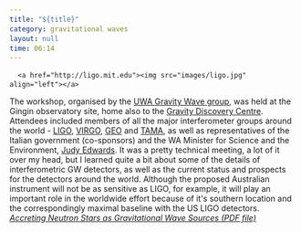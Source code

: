 ```yaml
---
title: "${title}"
category: gravitational waves
layout: null
time: 06:14
---
```

<!-- converted from blosxom format post by dkg 22.1.2022 -->
<!-- created by convert.pl on Tue Jan 31 00:19:30 EST 2012 -->
<!-- converted from ../2005/10/australia-italy-workshop-on-gw.html -->
<!-- Post timestamp Monday, October 10, 2005 2:14 PM -->
<!-- touch -t 200510101414 -->
<!-- Labels: 2005, meetings -->
      <a href="http://ligo.mit.edu"><img src="images/ligo.jpg" align="left"></a>
The workshop, organised by the <a href="http://www.gravity.uwa.edu.au/">UWA Gravity Wave group</a>, was held at the Gingin observatory site, home also to the <a href="http://www.gdc.asn.au">Gravity Discovery Centre</a>. Attendees included members of all the major interferometer groups around the world - <a href="http://www.ligo.caltech.edu/">LIGO</a>, <a href="http://www.pg.infn.it/virgo/">VIRGO</a>, <a href="http://www.geo600.uni-hannover.de/">GEO</a> and <a href="http://tamago.mtk.nao.ac.jp/">TAMA</a>, as well as representatives of the Italian government (co-sponsors) and the WA Minister for Science and the Environment, <a href="http://www.ministers.wa.gov.au/edwards/">Judy Edwards</a>. It was a pretty technical meeting, a lot of it over my head, but I learned quite a bit about some of the details of interferometric GW detectors, as well as the current status and prospects for the detectors around the world. Although the proposed Australian instrument will not be as sensitive as LIGO, for example, it will play an important role in the worldwide effort because of it's southern location and the correspondingly maximal baseline with the US LIGO detectors.<br clear="left">
<em><a href="http://www.ph.unimelb.edu.au/~duncan/docs/Australia-Italy GW workshop.pdf">Accreting Neutron Stars as Gravitational Wave Sources (PDF file)</a></em>
